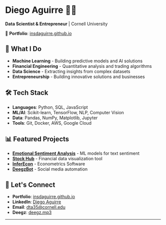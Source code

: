 # Diego Aguirre 👨‍💻

**Data Scientist & Entrepreneur** | Cornell University

🔗 **Portfolio**: [insdaguirre.github.io](https://insdaguirre.github.io)

## 🚀 What I Do

- **Machine Learning** - Building predictive models and AI solutions
- **Financial Engineering** - Quantitative analysis and trading algorithms  
- **Data Science** - Extracting insights from complex datasets
- **Entrepreneurship** - Building innovative solutions and businesses

## 🛠️ Tech Stack

- **Languages**: Python, SQL, JavaScript
- **ML/AI**: Scikit-learn, TensorFlow, NLP, Computer Vision
- **Data**: Pandas, NumPy, Matplotlib, Jupyter
- **Tools**: Git, Docker, AWS, Google Cloud

## 📊 Featured Projects

- **[Emotional Sentiment Analysis](https://github.com/insdaguirre/Emotional_Sentiment_Analysis)** - ML models for text sentiment
- **[Stock Hub](https://github.com/insdaguirre/Stock_Hub)** - Financial data visualization tool
- **[InferEcon](https://github.com/insdaguirre/InferEcon)** - Econometrics Software
- **[DeegzBot](https://github.com/insdaguirre/DeegzBot)** - Social media automation

## 🤝 Let's Connect

- **Portfolio**: [insdaguirre.github.io](https://insdaguirre.github.io)
- **LinkedIn**: [Diego Aguirre](https://linkedin.com/in/diego-aguirre-110729219)
- **Email**: dta35@cornell.edu
- **Deegz**: [deegz.mp3](https://www.instagram.com/deegz.mp3/)

---
